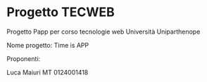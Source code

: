 # Progetto TECWEB
 Progetto Papp per corso tecnologie web Università Uniparthenope

Nome progetto: Time is APP

Proponenti:

Luca Maiuri MT 0124001418
